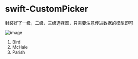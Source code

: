 # swift-CustomPicker
封装好了一级，二级，三级选择器，只需要注意传进数据的模型即可



![image](https://github.com/ZeroOneMore/swift-CustomPicker/blob/master/Resource/picker.gif)

1.  Bird
1.  McHale
1.  Parish
